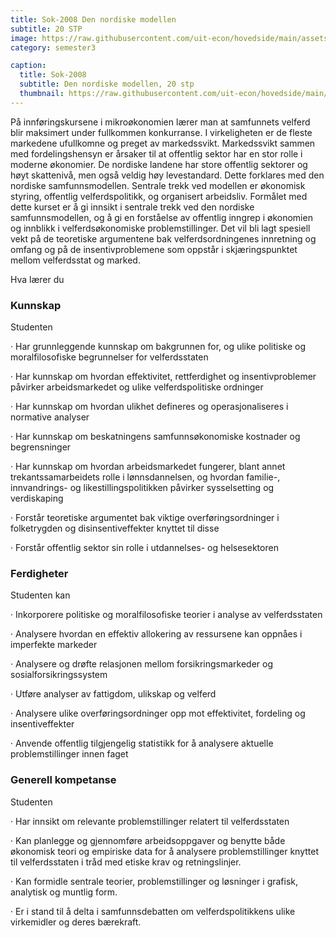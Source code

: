 ```yaml
---
title: Sok-2008 Den nordiske modellen
subtitle: 20 STP
image: https://raw.githubusercontent.com/uit-econ/hovedside/main/assets/img/Sok-2008.jpg
category: semester3

caption:
  title: Sok-2008
  subtitle: Den nordiske modellen, 20 stp
  thumbnail: https://raw.githubusercontent.com/uit-econ/hovedside/main/assets/img/Sok-2008.jpg
---
```

På innføringskursene i mikroøkonomien lærer man at samfunnets velferd blir maksimert under fullkommen konkurranse. I virkeligheten er de fleste markedene ufullkomne og preget av markedssvikt. Markedssvikt sammen med fordelingshensyn er årsaker til at offentlig sektor har en stor rolle i moderne økonomier.  De nordiske landene har store offentlig sektorer og høyt skattenivå, men også veldig høy levestandard. Dette forklares med den nordiske samfunnsmodellen. Sentrale trekk ved modellen er økonomisk styring, offentlig velferdspolitikk, og organisert arbeidsliv. Formålet med dette kurset er å gi innsikt i sentrale trekk ved den nordiske samfunnsmodellen, og å gi en forståelse av offentlig inngrep i økonomien og innblikk i velferdsøkonomiske problemstillinger. Det vil bli lagt spesiell vekt på de teoretiske argumentene bak velferdsordningenes innretning og omfang og på de insentivproblemene som oppstår i skjæringspunktet mellom velferdsstat og marked.

Hva lærer du

### Kunnskap

Studenten

·         Har grunnleggende kunnskap om bakgrunnen for, og ulike politiske og moralfilosofiske begrunnelser for velferdsstaten

·         Har kunnskap om hvordan effektivitet, rettferdighet og insentivproblemer påvirker arbeidsmarkedet og ulike velferdspolitiske ordninger

·         Har kunnskap om hvordan ulikhet defineres og operasjonaliseres i normative analyser

·         Har kunnskap om beskatningens samfunnsøkonomiske kostnader og begrensninger

·         Har kunnskap om hvordan arbeidsmarkedet fungerer, blant annet trekantssamarbeidets rolle i lønnsdannelsen, og hvordan familie-, innvandrings- og likestillingspolitikken påvirker sysselsetting og verdiskaping

·         Forstår teoretiske argumentet bak viktige overføringsordninger i folketrygden og disinsentiveffekter knyttet til disse

·         Forstår offentlig sektor sin rolle i utdannelses- og helsesektoren

### Ferdigheter

Studenten kan

·         Inkorporere politiske og moralfilosofiske teorier i analyse av velferdsstaten

·         Analysere hvordan en effektiv allokering av ressursene kan oppnåes i imperfekte markeder

·         Analysere og drøfte relasjonen mellom forsikringsmarkeder og sosialforsikringssystem

·         Utføre analyser av fattigdom, ulikskap og velferd

·         Analysere ulike overføringsordninger opp mot effektivitet, fordeling og insentiveffekter

·         Anvende offentlig tilgjengelig statistikk for å analysere aktuelle problemstillinger innen faget

### Generell kompetanse

Studenten

·         Har innsikt om relevante problemstillinger relatert til velferdsstaten

·         Kan planlegge og gjennomføre arbeidsoppgaver og benytte både økonomisk teori og empiriske data for å analysere problemstillinger knyttet til velferdsstaten i tråd med etiske krav og retningslinjer.

·         Kan formidle sentrale teorier, problemstillinger og løsninger i grafisk, analytisk og muntlig form.

·         Er i stand til å delta i samfunnsdebatten om velferdspolitikkens ulike virkemidler og deres bærekraft.

 
